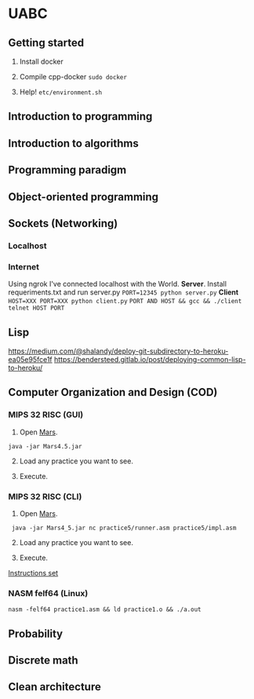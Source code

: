 # UABC

## Getting started
1. Install docker
2. Compile cpp-docker
``
    sudo docker 
``

3. Help!
``
etc/environment.sh
``

## Introduction to programming

## Introduction to algorithms

## Programming paradigm

## Object-oriented programming

## Sockets (Networking)
### Localhost

### Internet
Using ngrok I've connected localhost with the World.
**Server**. Install requeriments.txt and run server.py
``PORT=12345 python server.py``
**Client**
``HOST=XXX PORT=XXX python client.py``
``PORT AND HOST && gcc && ./client``
``telnet HOST PORT``

## Lisp
https://medium.com/@shalandy/deploy-git-subdirectory-to-heroku-ea05e95fce1f
https://bendersteed.gitlab.io/post/deploying-common-lisp-to-heroku/

## Computer Organization and Design (COD)
### MIPS 32 RISC (GUI)
1. Open [Mars](http://courses.missouristate.edu/kenvollmar/mars/index.htm).

`` java -jar Mars4.5.jar ``

2. Load any practice you want to see.

3. Execute.

### MIPS 32 RISC (CLI)
1. Open [Mars](http://courses.missouristate.edu/kenvollmar/mars/index.htm).

`` java -jar Mars4_5.jar nc practice5/runner.asm practice5/impl.asm``

2. Load any practice you want to see.

3. Execute.

[Instructions set](https://uweb.engr.arizona.edu/~ece369/Resources/spim/MIPSReference.pdf)


### NASM felf64 (Linux)
``
   nasm -felf64 practice1.asm && ld practice1.o && ./a.out
``


## Probability

## Discrete math

## Clean architecture

[Mars]: http://courses.missouristate.edu/kenvollmar/mars/index.htm

